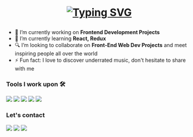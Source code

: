 <h1 align="center">
  
[![Typing SVG](https://readme-typing-svg.herokuapp.com?font=Architects+Daughter&size=26&color=%23DFC6B4&center=true&vCenter=true&lines=Hi%2C+It's+Mihriban!;Frontend+Developer)](https://git.io/typing-svg)
</h1>



- 🔭 I’m currently working on <strong>Frontend Development Projects</strong> 
- 🌱 I’m currently learning <strong>React, Redux</strong>
- 🔍 I’m looking to collaborate on <strong>Front-End Web Dev Projects</strong> and meet inspiring people all over the world
- ⚡ Fun fact: I love to discover underrated music, don't hesitate to share with me


### Tools I work upon  🛠
<img src="https://img.shields.io/badge/javascript%20-%23323330.svg?&style=for-the-badge&logo=javascript&logoColor=%23F7DF1E">   <img src="https://img.shields.io/badge/html5%20-%23E34F26.svg?&style=for-the-badge&logo=html5&logoColor=white">   <img src="https://img.shields.io/badge/css3%20-%231572B6.svg?&style=for-the-badge&logo=css3&logoColor=white">  <img src="https://img.shields.io/badge/react%20-%2320232a.svg?&style=for-the-badge&logo=react&logoColor=%2361DAFB">   <img src="http://img.shields.io/badge/-Redux%20-000000?style=for-the-badge&logo=redux&logoColor=blueviolet"> 

### Let's contact 

<p align="start">
	<a href="https://www.linkedin.com/in/mihribankilickan/"><img src="https://img.icons8.com/fluency/48/000000/linkedin.png"/></a>
	<a href="https://medium.com/@mihkilickan"><img src="https://img.icons8.com/fluency/48/000000/medium-logo.png"/></a>
	<a href="https://open.spotify.com/user/yenidenfresh?si=aec71676be064dfb"><img src="https://img.icons8.com/fluency/48/000000/spotify.png"/></a>
</p>




